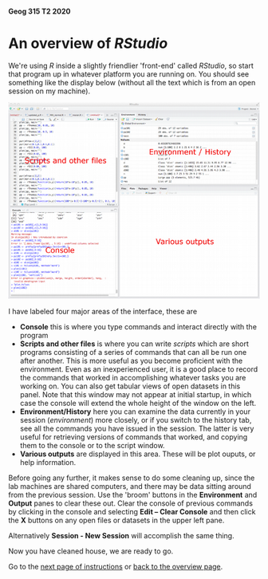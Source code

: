 #### Geog 315 T2 2020
# An overview of *RStudio*
We're using *R* inside a slightly friendlier 'front-end' called *RStudio*, so start that program up in whatever platform you are running on. You should see something like the display below (without all the text which is from an open session on my machine).

<img src="rstudio.png">

I have labeled four major areas of the interface, these are

+ **Console** this is where you type commands and interact directly with the program
+ **Scripts and other files** is where you can write *scripts* which are short programs consisting of a series of commands that can all be run one after another. This is more useful as you become proficient with the environment. Even as an inexperienced user, it is a good place to record the commands that worked in accomplishing whatever tasks you are working on. You can also get tabular views of open datasets in this panel. Note that this window may not appear at initial startup, in which case the console will extend the whole height of the window on the left.
+ **Environment/History** here you can examine the data currently in your session (*environment*) more closely, or if you switch to the history tab, see all the commands you have issued in the session. The latter is very useful for retrieving versions of commands that worked, and copying them to the console or to the script window.
+ **Various outputs** are displayed in this area. These will be plot ouputs, or help information.

Before going any further, it makes sense to do some cleaning up, since the lab machines are shared computers, and there may be data sitting around from the previous session. Use the 'broom' buttons in the **Environment** and **Output** panes to clear these out. Clear the console of previous commands by clicking in the console and selecting **Edit – Clear Console** and then click the **X** buttons on any open files or datasets in the upper left pane.

Alternatively **Session - New Session** will accomplish the same thing.

Now you have cleaned house, we are ready to go.

Go to the [next page of instructions](introducing-r-and-rstudio-02-meet-the-command-line.md) or [back to the overview page](README.md).